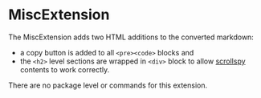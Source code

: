 # MiscExtension

The MiscExtension adds two HTML additions to the converted markdown:
* a copy button is added to all `<pre><code>` blocks and
* the `<h2>` level sections are wrapped in `<div>` block to allow [scrollspy](http://materializecss.com/scrollspy.html) contents to work correctly.

There are no package level or commands for this extension.
